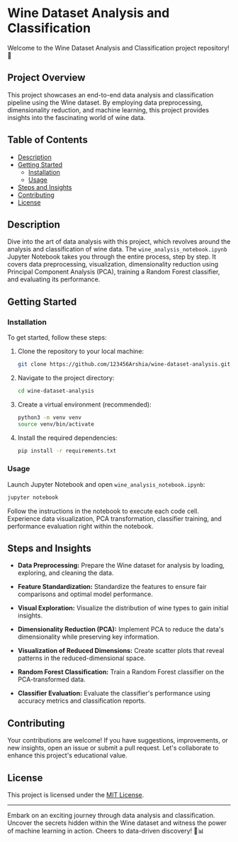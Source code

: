 

# Wine Dataset Analysis and Classification

Welcome to the Wine Dataset Analysis and Classification project repository! 🍷

## Project Overview

This project showcases an end-to-end data analysis and classification pipeline using the Wine dataset. By employing data preprocessing, dimensionality reduction, and machine learning, this project provides insights into the fascinating world of wine data.

## Table of Contents

- [Description](#description)
- [Getting Started](#getting-started)
  - [Installation](#installation)
  - [Usage](#usage)
- [Steps and Insights](#steps-and-insights)
- [Contributing](#contributing)
- [License](#license)

## Description

Dive into the art of data analysis with this project, which revolves around the analysis and classification of wine data. The `wine_analysis_notebook.ipynb` Jupyter Notebook takes you through the entire process, step by step. It covers data preprocessing, visualization, dimensionality reduction using Principal Component Analysis (PCA), training a Random Forest classifier, and evaluating its performance.

## Getting Started

### Installation

To get started, follow these steps:

1. Clone the repository to your local machine:
   ```bash
   git clone https://github.com/123456Arshia/wine-dataset-analysis.git
   ```

2. Navigate to the project directory:
   ```bash
   cd wine-dataset-analysis
   ```

3. Create a virtual environment (recommended):
   ```bash
   python3 -m venv venv
   source venv/bin/activate
   ```

4. Install the required dependencies:
   ```bash
   pip install -r requirements.txt
   ```

### Usage

Launch Jupyter Notebook and open `wine_analysis_notebook.ipynb`:
```bash
jupyter notebook
```

Follow the instructions in the notebook to execute each code cell. Experience data visualization, PCA transformation, classifier training, and performance evaluation right within the notebook.

## Steps and Insights

- **Data Preprocessing:** Prepare the Wine dataset for analysis by loading, exploring, and cleaning the data.

- **Feature Standardization:** Standardize the features to ensure fair comparisons and optimal model performance.

- **Visual Exploration:** Visualize the distribution of wine types to gain initial insights.

- **Dimensionality Reduction (PCA):** Implement PCA to reduce the data's dimensionality while preserving key information.

- **Visualization of Reduced Dimensions:** Create scatter plots that reveal patterns in the reduced-dimensional space.

- **Random Forest Classification:** Train a Random Forest classifier on the PCA-transformed data.

- **Classifier Evaluation:** Evaluate the classifier's performance using accuracy metrics and classification reports.

## Contributing

Your contributions are welcome! If you have suggestions, improvements, or new insights, open an issue or submit a pull request. Let's collaborate to enhance this project's educational value.

## License

This project is licensed under the [MIT License](LICENSE).

---

Embark on an exciting journey through data analysis and classification. Uncover the secrets hidden within the Wine dataset and witness the power of machine learning in action. Cheers to data-driven discovery! 🥂📊
